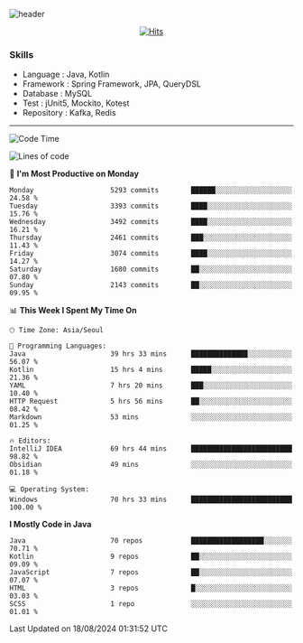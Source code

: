<!-- Github Profile Readme로 프로필 꾸미기 : https://zzsza.github.io/development/2020/07/10/make-github-profile-readme/ -->

<!-- github theme -->
  <!-- 
    ![header](https://capsule-render.vercel.app/api?type=slice&color=e0f0e3&height=150&section=header&text=beasy&fontSize=45)
  -->
  ![header](https://capsule-render.vercel.app/api?type=soft&color=e0f0e3&height=150&section=header&text=Choi-YongSeok&fontSize=55&animation=twinkling)


<!-- hits count : https://hits.seeyoufarm.com/ -->
<div align=center>
    
  [![Hits](https://hits.seeyoufarm.com/api/count/incr/badge.svg?url=https%3A%2F%2Fgithub.com%2Fchoi-ys&count_bg=%2379C83D&title_bg=%23555555&icon=&icon_color=%23E7E7E7&title=hits&edge_flat=false)](https://hits.seeyoufarm.com)

</div>


<!-- Committed Top Lang -->
<div align=center>
</div>


### Skills
 - Language : Java, Kotlin
 - Framework : Spring Framework, JPA, QueryDSL
 - Database : MySQL
 - Test : jUnit5, Mockito, Kotest
 - Repository : Kafka, Redis

---

<!--START_SECTION:waka-->
![Code Time](http://img.shields.io/badge/Code%20Time-4%2C358%20hrs%2059%20mins-blue)

![Lines of code](https://img.shields.io/badge/From%20Hello%20World%20I%27ve%20Written-15.0%20million%20lines%20of%20code-blue)

📅 **I'm Most Productive on Monday** 

```text
Monday                   5293 commits        ██████░░░░░░░░░░░░░░░░░░░   24.58 % 
Tuesday                  3393 commits        ████░░░░░░░░░░░░░░░░░░░░░   15.76 % 
Wednesday                3492 commits        ████░░░░░░░░░░░░░░░░░░░░░   16.21 % 
Thursday                 2461 commits        ███░░░░░░░░░░░░░░░░░░░░░░   11.43 % 
Friday                   3074 commits        ████░░░░░░░░░░░░░░░░░░░░░   14.27 % 
Saturday                 1680 commits        ██░░░░░░░░░░░░░░░░░░░░░░░   07.80 % 
Sunday                   2143 commits        ██░░░░░░░░░░░░░░░░░░░░░░░   09.95 % 
```


📊 **This Week I Spent My Time On** 

```text
🕑︎ Time Zone: Asia/Seoul

💬 Programming Languages: 
Java                     39 hrs 33 mins      ██████████████░░░░░░░░░░░   56.07 % 
Kotlin                   15 hrs 4 mins       █████░░░░░░░░░░░░░░░░░░░░   21.36 % 
YAML                     7 hrs 20 mins       ███░░░░░░░░░░░░░░░░░░░░░░   10.40 % 
HTTP Request             5 hrs 56 mins       ██░░░░░░░░░░░░░░░░░░░░░░░   08.42 % 
Markdown                 53 mins             ░░░░░░░░░░░░░░░░░░░░░░░░░   01.25 % 

🔥 Editors: 
IntelliJ IDEA            69 hrs 44 mins      █████████████████████████   98.82 % 
Obsidian                 49 mins             ░░░░░░░░░░░░░░░░░░░░░░░░░   01.18 % 

💻 Operating System: 
Windows                  70 hrs 33 mins      █████████████████████████   100.00 % 
```

**I Mostly Code in Java** 

```text
Java                     70 repos            ██████████████████░░░░░░░   70.71 % 
Kotlin                   9 repos             ██░░░░░░░░░░░░░░░░░░░░░░░   09.09 % 
JavaScript               7 repos             ██░░░░░░░░░░░░░░░░░░░░░░░   07.07 % 
HTML                     3 repos             █░░░░░░░░░░░░░░░░░░░░░░░░   03.03 % 
SCSS                     1 repo              ░░░░░░░░░░░░░░░░░░░░░░░░░   01.01 % 
```




 Last Updated on 18/08/2024 01:31:52 UTC
<!--END_SECTION:waka-->

<!-- 
![footer](https://capsule-render.vercel.app/api?section=footer&type=slice&color=e0f0e3)
-->

